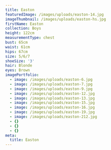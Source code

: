 ```yaml
---
title: Easton
featuredImage: /images/uploads/easton-14.jpg
imageThumbnail: /images/uploads/easton-hs.jpg
firstName: Easton
collection: Boys
height: 122cm
measurementType: chest
bust: 65cm
waist: 61cm
hips: 67cm
size: 5/6/7
shoeSize: '3'
hair: Blonde
eyes: Brown
imagePortfolio:
  - image: /images/uploads/easton-6.jpg
  - image: /images/uploads/easton-7.jpg
  - image: /images/uploads/easton-9.jpg
  - image: /images/uploads/easton-12.jpg
  - image: /images/uploads/easton-13.jpg
  - image: /images/uploads/easton-15.jpg
  - image: /images/uploads/easton-16.jpg
  - image: /images/uploads/easton-19.jpg
  - image: /images/uploads/easton-212.jpg
  - {}
  - {}
  - {}
meta:
  title: Easton
---
```


